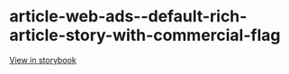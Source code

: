 # article-web-ads--default-rich-article-story-with-commercial-flag

[View in storybook](https://raw.githack.com/Independent-Digital-News-and-Media-Ltd/indy-pwamp-sb/PR-1750-sb/index.html?path=/story/article-web-ads--default-rich-article-story-with-commercial-flag)